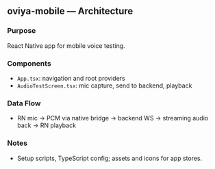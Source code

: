 ## oviya-mobile — Architecture

### Purpose
React Native app for mobile voice testing.

### Components
- `App.tsx`: navigation and root providers
- `AudioTestScreen.tsx`: mic capture, send to backend, playback

### Data Flow
- RN mic → PCM via native bridge → backend WS → streaming audio back → RN playback

### Notes
- Setup scripts, TypeScript config; assets and icons for app stores.




